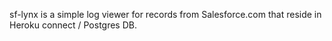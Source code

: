 sf-lynx is a simple log viewer for records from Salesforce.com that reside in Heroku connect / Postgres DB.
